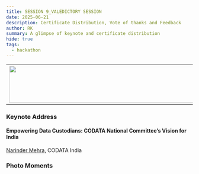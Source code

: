 ```yaml
---
title: SESSION 9_VALEDICTORY SESSION
date: 2025-06-21
description: Certificate Distribution, Vote of thanks and Feedback 
author: RK
summary: A glimpse of keynote and certificate distribution
hide: true
tags:
  - hackathon
---
```


<table>
  <tr>
    <td>
      <img src='{{ "/static/img/events_all/session9_AI_summit.JPG" | url }}' width="500" height="100">
    </td>
  </tr>
</table>

### Keynote Address

#### Empowering Data Custodians: CODATA National Committee’s Vision for India

[Narinder Mehra](https://www.linkedin.com/in/dr-narinder-mehra-9a8029a/?originalSubdomain=in), CODATA India

### Photo Moments